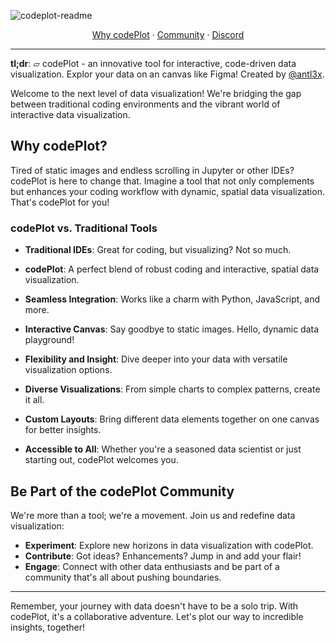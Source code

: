 ![codeplot-readme](https://github.com/atcodePlot/codePlot/assets/26308297/50229d82-2f74-489a-9ab6-c4be8185247f)

<div align="center">
<a href="#why-codeplot">Why codePlot</a> 
<span> · </span>
<a href="#community">Community</a> 
<span> · </span>
<a href="#discord">Discord</a>
</div>

---

**tl;dr**: ▱ codePlot - an innovative tool for interactive, code-driven data visualization. Explor your data on an canvas like Figma! Created by [@antl3x](https://github.com/antl3x).

Welcome to the next level of data visualization! We're bridging the gap between traditional coding environments and the vibrant world of interactive data visualization.

## Why codePlot?

Tired of static images and endless scrolling in Jupyter or other IDEs? codePlot is here to change that. Imagine a tool that not only complements but enhances your coding workflow with dynamic, spatial data visualization. That's codePlot for you!

### codePlot vs. Traditional Tools

- **Traditional IDEs**: Great for coding, but visualizing? Not so much.
- **codePlot**: A perfect blend of robust coding and interactive, spatial data visualization.
- **Seamless Integration**: Works like a charm with Python, JavaScript, and more.
- **Interactive Canvas**: Say goodbye to static images. Hello, dynamic data playground!
- **Flexibility and Insight**: Dive deeper into your data with versatile visualization options.

- **Diverse Visualizations**: From simple charts to complex patterns, create it all.
- **Custom Layouts**: Bring different data elements together on one canvas for better insights.
- **Accessible to All**: Whether you're a seasoned data scientist or just starting out, codePlot welcomes you.

## Be Part of the codePlot Community

We're more than a tool; we're a movement. Join us and redefine data visualization:
- **Experiment**: Explore new horizons in data visualization with codePlot.
- **Contribute**: Got ideas? Enhancements? Jump in and add your flair!
- **Engage**: Connect with other data enthusiasts and be part of a community that's all about pushing boundaries.

---

Remember, your journey with data doesn't have to be a solo trip. With codePlot, it's a collaborative adventure. Let's plot our way to incredible insights, together!

